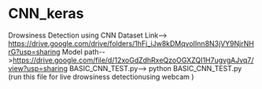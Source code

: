 # CNN_keras
Drowsiness Detection using CNN
Dataset Link--> https://drive.google.com/drive/folders/1hFj_iJw8kDMqvoIInn8N3jVY9NjrNHrG?usp=sharing
Model path-->https://drive.google.com/file/d/12xoGdZdhRxeQzoOGXZQI1H7ugvgAJvq7/view?usp=sharing
BASIC_CNN_TEST.py--> python BASIC_CNN_TEST.py  (run this  file for live drowsiness detectionusing webcam )
